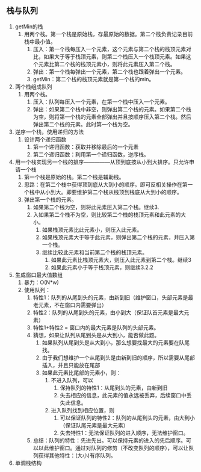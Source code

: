 ## 栈与队列
1. getMin的栈
   1. 用两个栈。第一个栈是原始栈，存最原始的数据。第二个栈负责记录目前栈中最小值。
      1. 压入：第一个栈每压入一个元素，这个元素与第二个栈的栈顶元素对比，如果大于等于栈顶元素，则第二个栈压入一个栈顶元素。如果这个元素比第二个栈的栈顶元素小，则将此元素压入第二个栈。
      2. 弹出：第一个栈每弹出一个元素，第二个栈也跟着弹出一个元素。
      3. getMin：第二个栈的栈顶元素就是第一个栈的min。
2. 两个栈组成队列
   1. 用两个栈。
      1. 压入：队列每压入一个元素，在第一个栈中压入一个元素。
      2. 弹出：如果第二个栈中非空，则弹出第二个栈的元素。如果第二个栈为空，则将第一个栈的元素全部弹出并且按顺序压入第二个栈。然后弹出第二个栈的元素。此时第一个栈为空。
3. 逆序一个栈，使用递归的方法
   1. 设计两个递归函数
      1. 第一个递归函数：获取并移除最后的一个元素
      2. 第二个递归函数：利用第一个递归函数，逆序栈。
4. 用一个栈实现另一个栈的排序—————从顶到底按从小到大排序。只允许申请一个栈
   1. 第一个栈是原始的栈。第二个栈是辅助栈。
   2. 思路：在第二个栈中获得顶到底从大到小的顺序。即可反相关操作在第一个栈中从小到大。即要维护第二个栈从栈顶到栈底从大到小的顺序。
   3. 弹出第一个栈的元素。
      1. 如果第二个栈为空，则将此元素压入第二个栈。继续3.
      2. 入如果第二个栈不为空，则比较第二个栈的栈顶元素和此元素的大小。
         1. 如果栈顶元素比此元素小，则压入此元素。
         2. 如果栈顶元素大于等于此元素，则弹出第二个栈的元素，并压入第一个栈。
         3. 继续比较此元素和当前第二个栈的栈顶元素。
            1. 如果此元素比栈顶元素大，则压入此元素到第二个栈。继续3
            2. 如果此元素小于等于栈顶元素，则继续3.2.2
5. 生成窗口最大值数组
   1. 暴力：O(N*w)
   2. 使用队列：
      1. 特性1：队列的从尾到头的元素，由新到旧（维护窗口，头部元素是最老元素，不在窗口内需要弹出）
      2. 特性2：队列的从尾到头的元素，由小到大（保证队首元素是最大元素）
      3. 特性1+特性2 = 窗口内的最大元素是队列的头部元素。
      4. 猜想，如果让队列从尾到头是从大到小，能否做此题。 
         1. 如果队列从尾到头是从大到小，那么想要找最大的元素要在队尾找。
         2. 由于我们想维护一个从尾到头是由新到旧的顺序，所以需要从尾部插入，并且只能放在尾部
         3. 如果此元素比尾部的元素小，则：
            1. 不进入队列，可以
               1. 保持队列的特性1：从尾到头的元素，由新到旧
               2. 失去相应的信息，此元素的值永远被丢弃，后续窗口中丢失此信息。
            2. 进入队列找到相应位置，则
               1. 可以保证队列的特性2：队列的从尾到头的元素，由大到小（保证队尾元素是最大元素）
               2. 失去特性1：无法保证队列的进入顺序，无法维护窗口。
      5. 总结：队列的特性：先进先出。可以保持元素的进入的先后顺序。可以以此维护窗口。通过对队列的修剪（不改变队列的顺序），可以让队列获得其他特性：(大小)有序队列。
6. 单调栈结构